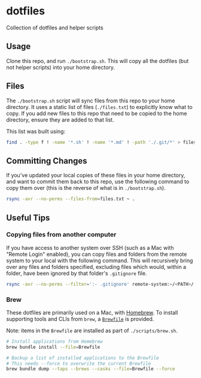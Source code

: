 # dotfiles

Collection of dotfiles and helper scripts

## Usage

Clone this repo, and run `./bootstrap.sh`. This will copy all the dotfiles (but not helper scripts) into your home directory.

## Files

The `./bootstrap.sh` script will sync files from this repo to your home directory. It uses a static list of files (`./files.txt`) to explicitly know what to copy. If you add new files to this repo that need to be copied to the home directory, ensure they are added to that list.

This list was built using:

```sh
find . -type f ! -name '*.sh' ! -name '*.md' ! -path './.git/*' > files.txt
```

## Committing Changes

If you've updated your local copies of these files in your home directory, and want to commit them back to this repo, use the following command to copy them over (this is the reverse of what is in `./bootstrap.sh`).

```sh
rsync -avr --no-perms --files-from=files.txt ~ .
```

## Useful Tips

### Copying files from another computer

If you have access to another system over SSH (such as a Mac with "Remote Login" enabled), you can copy files and folders from the remote system to your local with the following command. This will recursively bring over any files and folders specified, excluding files which would, within a folder, have been ignored by that folder's `.gitignore` file.

```sh
rsync -avr --no-perms --filter=':- .gitignore' remote-system:~/<PATH>/ ~/<PATH>
```

### Brew

These dotfiles are primarily used on a Mac, with [Homebrew](https://brew.sh). To install supporting tools and CLIs from `brew`, a [`Brewfile`](https://gist.github.com/ChristopherA/a579274536aab36ea9966f301ff14f3f) is provided.

Note: items in the `Brewfile` are installed as part of `./scripts/brew.sh`.

```sh
# Install applications from Homebrew
brew bundle install --file=Brewfile

# Backup a list of installed applications to the Brewfile
# This needs --force to overwrite the current Brewfile
brew bundle dump --taps --brews --casks --file=Brewfile --force
```
